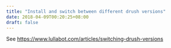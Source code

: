 ```yaml
---
title: "Install and switch between different drush versions"
date: 2018-04-09T00:20:25+08:00
draft: false
---
```


See https://www.lullabot.com/articles/switching-drush-versions
